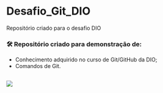 # Desafio_Git_DIO
 Repositório criado para o desafio DIO

### 🛠 Repositório criado para demonstração de:
 - Conhecimento adquirido no curso de Git/GitHub da DIO;
 - Comandos de Git.


##
<img src="https://img.shields.io/badge/license-MIT-green">
